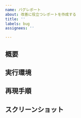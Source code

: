 ```yaml
---
name: バグレポート
about: 改善に役立つレポートを作成する
title: ''
labels: bug
assignees: ''

---
```


## 概要
<!-- バグの説明 -->

## 実行環境
<!-- （例）
OS: windows10
ブラウザ: 新Edge
Connect-CMS: 2020/09/24 git pull
php version: 7.3.0 -->

## 再現手順
<!-- （例）
1. Go to '...'
2. Click on '....'
3. Scroll down to '....'
4. See error -->

## スクリーンショット
<!-- 必要に応じて、問題の説明に役立つスクリーンショットを追加 -->
